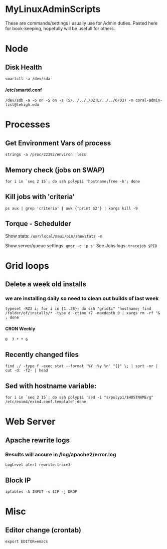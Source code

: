 # MyLinuxAdminScripts
These are commands/settings i usually use for Admin duties. Pasted here for book-keeping, hopefully will be usefull for others.

# Node

## Disk Health
`smartctl -a /dev/sda`
#### /etc/smartd.conf
`/dev/sdb -a -o on -S on -s (S/../.././02|L/../../6/03) -m coral-admin-list@lehigh.edu`


# Processes

## Get Environment Vars of process
`strings -a /proc/22392/environ |less`
## Memory check (jobs on SWAP)
<p><code>for i in `seq 2 15`; do ssh polyp$i 'hostname;free -h'; done</code></p>

## Kill jobs with 'criteria'
`ps aux | grep 'criteria' | awk {'print $2'} | xargs kill -9`

## Torque - Schedulder
 Show stats:
 `/usr/local/maui/bin/showstats -n`
 
 Show server/queue settings:
 `qmgr -c 'p s'`
 See Jobs logs:
`tracejob $PID`

# Grid loops
## Delete a week old installs
### we are installing daily so need to clean out builds of last week 

`typeset -RZ3 i; for i in {1..38}; do ssh "grid$i" "hostname; find /folder/of/installs/* -type d -ctime +7 -maxdepth 0 | xargs rm -rf "& ; done`
#### CRON  Weekly
`0  7 * * 6 `

## Recently changed files
`find ./ -type f -exec stat --format '%Y :%y %n' "{}" \; | sort -nr | cut -d: -f2- | head`

## Sed with hostname variable:
<p><code>for i in `seq 2 15`; do ssh polyp$i 'sed -i "s/polyp1/$HOSTNAME/g" /etc/exim4/exim4.conf.template';done</code></p>

# Web Server
## Apache rewrite logs
### Results will accure in /log/apache2/error.log
`LogLevel alert rewrite:trace3`

## Block IP
 `iptables -A INPUT -s $IP -j DROP`

# Misc
## Editor change (crontab)
`export EDITOR=emacs`
